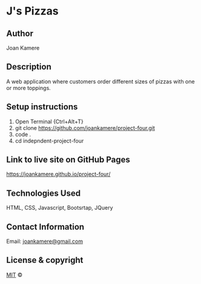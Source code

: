 # J's Pizzas

## Author

Joan Kamere

## Description

A web application where customers order different sizes of pizzas with one or more toppings. 

## Setup instructions

1. Open Terminal {Ctrl+Alt+T}
2. git clone https://github.com/joankamere/project-four.git
3. code .
4. cd indepndent-project-four

## Link to live site on GitHub Pages

https://joankamere.github.io/project-four/

## Technologies Used
HTML, CSS, Javascript, Bootsrtap, JQuery

## Contact Information
Email: joankamere@gmail.com

## License & copyright

[MIT](https://choosealicense.com/licenses/mit/) ©